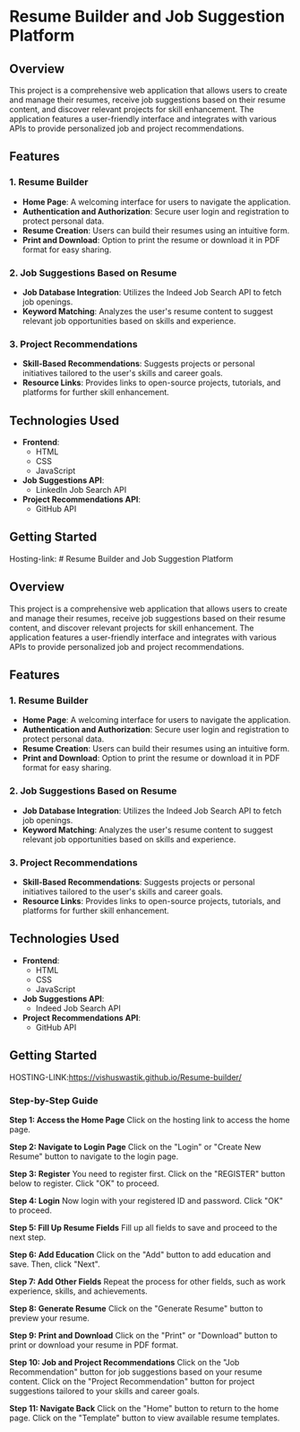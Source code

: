 # Resume Builder and Job Suggestion Platform

## Overview
This project is a comprehensive web application that allows users to create and manage their resumes, receive job suggestions based on their resume content, and discover relevant projects for skill enhancement. The application features a user-friendly interface and integrates with various APIs to provide personalized job and project recommendations.

## Features

### 1. Resume Builder
- **Home Page**: A welcoming interface for users to navigate the application.
- **Authentication and Authorization**: Secure user login and registration to protect personal data.
- **Resume Creation**: Users can build their resumes using an intuitive form.
- **Print and Download**: Option to print the resume or download it in PDF format for easy sharing.

### 2. Job Suggestions Based on Resume
- **Job Database Integration**: Utilizes the Indeed Job Search API to fetch job openings.
- **Keyword Matching**: Analyzes the user's resume content to suggest relevant job opportunities based on skills and experience.

### 3. Project Recommendations
- **Skill-Based Recommendations**: Suggests projects or personal initiatives tailored to the user's skills and career goals.
- **Resource Links**: Provides links to open-source projects, tutorials, and platforms for further skill enhancement.

## Technologies Used
- **Frontend**: 
  - HTML
  - CSS
  - JavaScript
- **Job Suggestions API**: 
  - LinkedIn Job Search API
- **Project Recommendations API**: 
  - GitHub API

## Getting Started

Hosting-link: # Resume Builder and Job Suggestion Platform

## Overview
This project is a comprehensive web application that allows users to create and manage their resumes, receive job suggestions based on their resume content, and discover relevant projects for skill enhancement. The application features a user-friendly interface and integrates with various APIs to provide personalized job and project recommendations.

## Features

### 1. Resume Builder
- **Home Page**: A welcoming interface for users to navigate the application.
- **Authentication and Authorization**: Secure user login and registration to protect personal data.
- **Resume Creation**: Users can build their resumes using an intuitive form.
- **Print and Download**: Option to print the resume or download it in PDF format for easy sharing.

### 2. Job Suggestions Based on Resume
- **Job Database Integration**: Utilizes the Indeed Job Search API to fetch job openings.
- **Keyword Matching**: Analyzes the user's resume content to suggest relevant job opportunities based on skills and experience.

### 3. Project Recommendations
- **Skill-Based Recommendations**: Suggests projects or personal initiatives tailored to the user's skills and career goals.
- **Resource Links**: Provides links to open-source projects, tutorials, and platforms for further skill enhancement.

## Technologies Used
- **Frontend**: 
  - HTML
  - CSS
  - JavaScript
- **Job Suggestions API**: 
  - Indeed Job Search API
- **Project Recommendations API**: 
  - GitHub API

## Getting Started

HOSTING-LINK:https://vishuswastik.github.io/Resume-builder/                         

### Step-by-Step Guide

**Step 1: Access the Home Page**
Click on the hosting link to access the home page.

**Step 2: Navigate to Login Page**
Click on the "Login" or "Create New Resume" button to navigate to the login page.

**Step 3: Register**
You need to register first. Click on the "REGISTER" button below to register. Click "OK" to proceed.

**Step 4: Login**
Now login with your registered ID and password. Click "OK" to proceed.

**Step 5: Fill Up Resume Fields**
Fill up all fields to save and proceed to the next step.

**Step 6: Add Education**
Click on the "Add" button to add education and save. Then, click "Next".

**Step 7: Add Other Fields**
Repeat the process for other fields, such as work experience, skills, and achievements.

**Step 8: Generate Resume**
Click on the "Generate Resume" button to preview your resume.

**Step 9: Print and Download**
Click on the "Print" or "Download" button to print or download your resume in PDF format.

**Step 10: Job and Project Recommendations**
Click on the "Job Recommendation" button for job suggestions based on your resume content. Click on the "Project Recommendation" button for project suggestions tailored to your skills and career goals.

**Step 11: Navigate Back**
Click on the "Home" button to return to the home page. Click on the "Template" button to view available resume templates.


